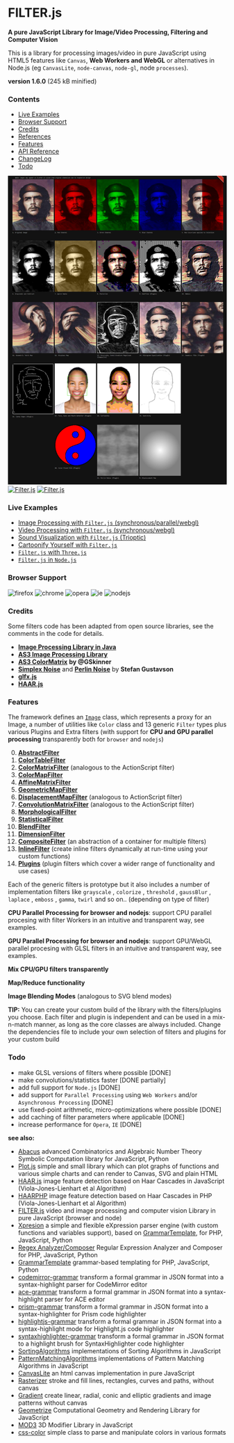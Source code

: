 # FILTER.js


**A pure JavaScript Library for Image/Video Processing, Filtering and Computer Vision**


This is a library for processing images/video in pure JavaScript using HTML5 features like `Canvas`, **Web Workers and WebGL** or alternatives in Node.js (eg `CanvasLite`, `node-canvas`, `node-gl`, node `processes`).


**version 1.6.0** (245 kB minified)


### Contents

* [Live Examples](#live-examples)
* [Browser Support](#browser-support)
* [Credits](#credits)
* [References](/references.md)
* [Features](#features)
* [API Reference](/api-reference.md)
* [ChangeLog](/changelog.md)
* [Todo](#todo)


[![Filter.js](/screenshots/filters-image-process.png)](https://foo123.github.io/examples/filter/)
[![Filter.js](/screenshots/filters-video-process.png)](https://foo123.github.io/examples/filter-video/)
[![Filter.js](/screenshots/filter-sound-vis.png)](https://foo123.github.io/examples/filter-sound/)



### Live Examples
* [Image Processing with `Filter.js` (synchronous/parallel/webgl)](https://foo123.github.io/examples/filter/)
* [Video Processing with `Filter.js` (synchronous/webgl)](https://foo123.github.io/examples/filter-video/)
* [Sound Visualization with `Filter.js` (Trioptic)](https://foo123.github.io/examples/filter-sound/)
* [Cartoonify Yourself with `Filter.js`](https://foo123.github.io/examples/cartoonify-yourself/?webgl=1)
* [`Filter.js` with `Three.js`](https://foo123.github.io/examples/filter-three/)
* [`Filter.js` in `Node.js`](/examples/node)


### Browser Support

![firefox](/screenshots/firefox.png) ![chrome](/screenshots/chrome.png) ![opera](/screenshots/opera.png) ![ie](/screenshots/ie.png) ![nodejs](/screenshots/node.png)


### Credits

Some filters code has been adapted from open source libraries, see the comments in the code for details.

* [**Image Processing Library in Java**](http://www.jhlabs.com/ip/filters/)
* [**AS3 Image Processing Library**](http://je2050.de/imageprocessing/)
* [**AS3 ColorMatrix**](http://gskinner.com/blog/archives/2007/12/colormatrix_cla.html) **by @GSkinner**
* [**Simplex Noise**](https://github.com/kev009/craftd/blob/master/plugins/survival/mapgen/noise/simplexnoise1234.c) and [**Perlin Noise**](https://github.com/kev009/craftd/blob/master/plugins/survival/mapgen/noise/noise1234.c) by **Stefan Gustavson**
* [**glfx.js**](https://github.com/evanw/glfx.js)
* [**HAAR.js**](https://github.com/foo123/HAAR.js)


### Features

The framework defines an [`Image`](/api-reference.md#image-class) class, which represents a proxy for an Image, a number of utilities like `Color` class and 13 generic `Filter` types plus various Plugins and Extra filters (with support for **CPU and GPU parallel processing** transparently both for `browser` and `nodejs`)

0. [**AbstractFilter**](/api-reference.md#generic-abstract-filter)
1. [**ColorTableFilter**](/api-reference.md#color-table-filter)
2. [**ColorMatrixFilter**](/api-reference.md#color-matrix-filter) (analogous to the ActionScript filter)
3. [**ColorMapFilter**](/api-reference.md#color-map-filter)
4. [**AffineMatrixFilter**](/api-reference.md#affine-matrix-filter)
5. [**GeometricMapFilter**](/api-reference.md#geometric-map-filter)
6. [**DisplacementMapFilter**](/api-reference.md#displacement-map-filter) (analogous to ActionScript filter)
7. [**ConvolutionMatrixFilter**](/api-reference.md#convolution-matrix-filter) (analogous to the ActionScript filter)
8. [**MorphologicalFilter**](/api-reference.md#morphological-filter)
9. [**StatisticalFilter**](/api-reference.md#statistical-filter)
10. [**BlendFilter**](/api-reference.md#blend-filter)
11. [**DimensionFilter**](/api-reference.md#dimension-filter)
12. [**CompositeFilter**](/api-reference.md#composite-filter) (an abstraction of a container for multiple filters)
13. [**InlineFilter**](/api-reference.md#inline-filter) (create inline filters dynamically at run-time using your custom functions)
14. [**Plugins**](/api-reference.md#plugins-and-extra-filters) (plugin filters which cover a wider range of functionality and use cases)


Each of the generic filters is prototype but it also includes a number of implementation filters like  `grayscale` , `colorize` , `threshold` , `gaussBlur` , `laplace` , `emboss` , `gamma`, `twirl` and so on.. (depending on type of filter)


**CPU Parallel Processing for browser and nodejs**: support CPU parallel procesing with filter Workers in an intuitive and transparent way, see examples.

**GPU Parallel Processing for browser and nodejs**: support GPU/WebGL parallel procesing with GLSL filters in an intuitive and transparent way, see examples.

**Mix CPU/GPU filters transparently**

**Map/Reduce functionality**

**Image Blending Modes** (analogous to SVG blend modes)


**TIP:**  You can create your custom build of the library with the filters/plugins you choose.
Each filter and plugin is independent and can be used in a mix-n-match manner, as long as the core classes are always included.
Change the dependencies file to include your own selection of filters and plugins for your custom build

### Todo
* make GLSL versions of filters where possible [DONE]
* make convolutions/statistics faster [DONE partially]
* add full support for `Node.js` [DONE]
* add support for `Parallel Processing` using `Web Workers` and/or `Asynchronous Processing` [DONE]
* use fixed-point arithmetic, micro-optimizations where possible [DONE]
* add caching of filter parameters where applicable [DONE]
* increase performance for `Opera`, `IE`  [DONE]

**see also:**

* [Abacus](https://github.com/foo123/Abacus) advanced Combinatorics and Algebraic Number Theory Symbolic Computation library for JavaScript, Python
* [Plot.js](https://github.com/foo123/Plot.js) simple and small library which can plot graphs of functions and various simple charts and can render to Canvas, SVG and plain HTML
* [HAAR.js](https://github.com/foo123/HAAR.js) image feature detection based on Haar Cascades in JavaScript (Viola-Jones-Lienhart et al Algorithm)
* [HAARPHP](https://github.com/foo123/HAARPHP) image feature detection based on Haar Cascades in PHP (Viola-Jones-Lienhart et al Algorithm)
* [FILTER.js](https://github.com/foo123/FILTER.js) video and image processing and computer vision Library in pure JavaScript (browser and node)
* [Xpresion](https://github.com/foo123/Xpresion) a simple and flexible eXpression parser engine (with custom functions and variables support), based on [GrammarTemplate](https://github.com/foo123/GrammarTemplate), for PHP, JavaScript, Python
* [Regex Analyzer/Composer](https://github.com/foo123/RegexAnalyzer) Regular Expression Analyzer and Composer for PHP, JavaScript, Python
* [GrammarTemplate](https://github.com/foo123/GrammarTemplate) grammar-based templating for PHP, JavaScript, Python
* [codemirror-grammar](https://github.com/foo123/codemirror-grammar) transform a formal grammar in JSON format into a syntax-highlight parser for CodeMirror editor
* [ace-grammar](https://github.com/foo123/ace-grammar) transform a formal grammar in JSON format into a syntax-highlight parser for ACE editor
* [prism-grammar](https://github.com/foo123/prism-grammar) transform a formal grammar in JSON format into a syntax-highlighter for Prism code highlighter
* [highlightjs-grammar](https://github.com/foo123/highlightjs-grammar) transform a formal grammar in JSON format into a syntax-highlight mode for Highlight.js code highlighter
* [syntaxhighlighter-grammar](https://github.com/foo123/syntaxhighlighter-grammar) transform a formal grammar in JSON format to a highlight brush for SyntaxHighlighter code highlighter
* [SortingAlgorithms](https://github.com/foo123/SortingAlgorithms) implementations of Sorting Algorithms in JavaScript
* [PatternMatchingAlgorithms](https://github.com/foo123/PatternMatchingAlgorithms) implementations of Pattern Matching Algorithms in JavaScript
* [CanvasLite](https://github.com/foo123/CanvasLite) an html canvas implementation in pure JavaScript
* [Rasterizer](https://github.com/foo123/Rasterizer) stroke and fill lines, rectangles, curves and paths, without canvas
* [Gradient](https://github.com/foo123/Gradient) create linear, radial, conic and elliptic gradients and image patterns without canvas
* [Geometrize](https://github.com/foo123/Geometrize) Computational Geometry and Rendering Library for JavaScript
* [MOD3](https://github.com/foo123/MOD3) 3D Modifier Library in JavaScript
* [css-color](https://github.com/foo123/css-color) simple class to parse and manipulate colors in various formats

